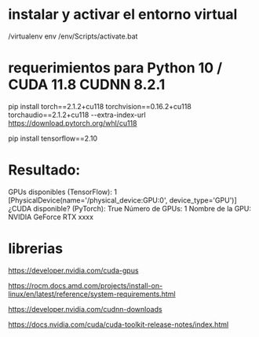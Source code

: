 # instalar y activar el entorno virtual
/virtualenv env      /env/Scripts/activate.bat

# requerimientos para Python 10 / CUDA 11.8 CUDNN 8.2.1
pip install torch==2.1.2+cu118 torchvision==0.16.2+cu118 torchaudio==2.1.2+cu118 --extra-index-url https://download.pytorch.org/whl/cu118

pip install tensorflow==2.10 

# Resultado:
GPUs disponibles (TensorFlow): 1
[PhysicalDevice(name='/physical_device:GPU:0', device_type='GPU')]
¿CUDA disponible? (PyTorch): True
Número de GPUs: 1
Nombre de la GPU: NVIDIA GeForce RTX xxxx

# librerias
https://developer.nvidia.com/cuda-gpus

https://rocm.docs.amd.com/projects/install-on-linux/en/latest/reference/system-requirements.html

https://developer.nvidia.com/cudnn-downloads

https://docs.nvidia.com/cuda/cuda-toolkit-release-notes/index.html
